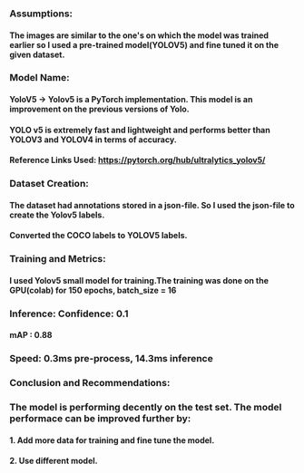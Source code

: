 ### Assumptions:
#### The images are similar to the one's on which the model was trained earlier so I used a pre-trained model(YOLOV5) and fine tuned it on the given dataset.

### Model Name: 
#### YoloV5 -> Yolov5 is a PyTorch implementation. This model is an improvement on the previous versions of Yolo. 
#### YOLO v5 is extremely fast and lightweight and performs better than YOLOV3 and YOLOV4 in terms of accuracy.
#### Reference Links Used: https://pytorch.org/hub/ultralytics_yolov5/

### Dataset Creation:
#### The dataset had annotations stored in a json-file. So I used the json-file to create the Yolov5 labels.
#### Converted the COCO labels to YOLOV5 labels.

### Training and Metrics:
#### I used Yolov5 small model for training.The training was done on the GPU(colab) for 150 epochs, batch_size = 16
### Inference: Confidence: 0.1
#### mAP : 0.88
### Speed: 0.3ms pre-process, 14.3ms inference

### Conclusion and Recommendations:
### The model is performing decently on the test set. The model performace can be improved further by: 
#### 1. Add more data for training and fine tune the model.
#### 2. Use different model.
